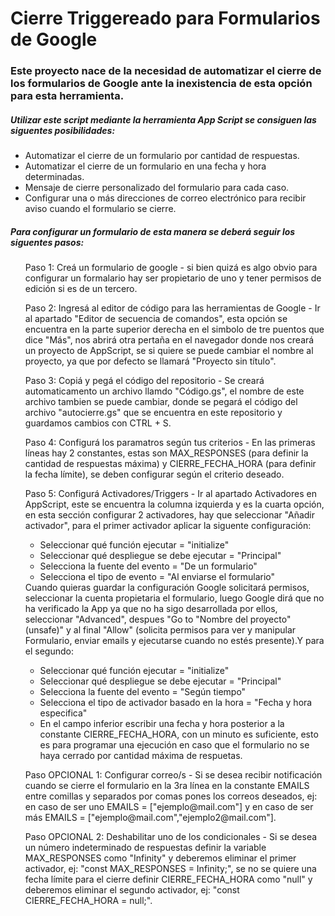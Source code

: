 # Cierre Triggereado para Formularios de Google

<h3>Este proyecto nace de la necesidad de automatizar el cierre de los formularios de Google ante la inexistencia de esta opción para esta herramienta.</h3>
<h5>Utilizar este script mediante la herramienta App Script se consiguen las siguentes posibilidades:</h5>
  <ul> 
    <li>Automatizar el cierre de un formulario por cantidad de respuestas.</li>
    <li>Automatizar el cierre de un formulario en una fecha y hora determinadas.</li>
    <li>Mensaje de cierre personalizado del formulario para cada caso.</li>
    <li>Configurar una o más direcciones de correo electrónico para recibir aviso cuando el formulario se cierre.</li>
  </ul>
  
<h5>Para configurar un formulario de esta manera se deberá seguir los siguentes pasos:</h5>
  <ul><h7> Paso 1: Creá un formulario de google - si bien quizá es algo obvio para configurar un formalario hay ser propietario de uno y tener permisos de edición si es de un tercero.</h7></ul>
  <ul><h7>Paso 2: Ingresá al editor de código para las herramientas de Google - Ir al apartado "Editor de secuencia de comandos", esta opción se encuentra en la parte superior derecha en el simbolo de tre puentos que dice "Más", nos abrirá otra pertaña en el navegador donde nos creará un proyecto de AppScript, se si quiere se puede cambiar el nombre al proyecto, ya que por defecto se llamará "Proyecto sin título".</h7></ul>
  <ul><h7>Paso 3: Copiá y pegá el código del repositorio - Se creará automaticamento un archivo llamdo "Código.gs", el nombre de este archivo tambien se puede cambiar, donde se pegará el código del archivo "autocierre.gs" que se encuentra en este repositorio y guardamos cambios con CTRL + S.</h7></ul>
  <ul><h7>Paso 4: Configurá los paramatros según tus criterios - En las primeras líneas hay 2 constantes, estas son MAX_RESPONSES (para definir la cantidad de respuestas máxima) y CIERRE_FECHA_HORA (para definir la fecha límite), se deben configurar según el criterio deseado.</h7></ul>
  <ul><h7>Paso 5: Configurá Activadores/Triggers - Ir al apartado Activadores en AppScript, este se encuentra la columna izquierda y es la cuarta opción, en esta sección configurar 2 activadores, hay que seleccionar "Añadir activador", para el primer activador aplicar la siguente configuración:</h7>
    <ul>
    <li>Seleccionar qué función ejecutar = "initialize"</li>
    <li>Seleccionar qué despliegue se debe ejecutar = "Principal"</li>
    <li>Selecciona la fuente del evento = "De un formulario"</li>
    <li>Selecciona el tipo de evento = "Al enviarse el formulario"</li>
      </ul>
    <h7>Cuando quieras guardar la configuración Google solicitará permisos, seleccionar la cuenta propietaria el formulario, luego Google dirá que no ha verificado la App ya que no ha sigo desarrollada por ellos, seleccionar "Advanced", despues "Go to "Nombre del proyecto"(unsafe)" y al final "Allow" (solicita permisos para ver y manipular Formulario, enviar emails y ejecutarse cuando no estés presente).Y para el segundo:</h7>
    <ul>
    <li>Seleccionar qué función ejecutar = "initialize"</li>
    <li>Seleccionar qué despliegue se debe ejecutar = "Principal"</li>
    <li>Selecciona la fuente del evento = "Según tiempo"</li>
    <li>Selecciona el tipo de activador basado en la hora = "Fecha y hora especifica"</li>
    <li>En el campo inferior escribir una fecha y hora posterior a la constante CIERRE_FECHA_HORA, con un minuto es suficiente, esto es para programar una ejecución en caso que el formulario no se haya cerrado por cantidad máxima de respuetas.</li>
      </ul>
    </ul>
    <ul><h7>Paso OPCIONAL 1: Configurar correo/s - Si se desea recibir notificación cuando se cierre el formulario en la 3ra línea en la constante EMAILS entre comillas y separados por comas pones los correos deseados, ej: en caso de ser uno EMAILS = ["ejemplo@mail.com"]  y en caso de ser más EMAILS = ["ejemplo@mail.com","ejemplo2@mail.com"].</h7></ul>
    <ul><h7>Paso OPCIONAL 2: Deshabilitar uno de los condicionales - Si se desea un número indeterminado de respuestas definir la variable MAX_RESPONSES como "Infinity" y deberemos eliminar el primer activador, ej: "const MAX_RESPONSES = Infinity;", se no se quiere una fecha límite para el cierre definir CIERRE_FECHA_HORA como "null" y deberemos eliminar el segundo activador, ej: "const CIERRE_FECHA_HORA = null;".
    </h7></ul>
  
